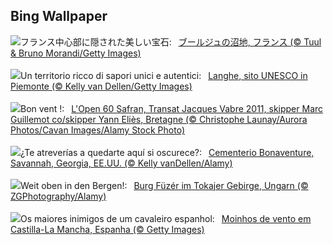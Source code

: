 ## Bing Wallpaper
![](https://www.bing.com/th?id=OHR.BourgesMarsh_JA-JP4265679422_UHD.jpg&w=1000)フランス中心部に隠された美しい宝石:&nbsp;&ensp;[ブールジュの沼地, フランス (© Tuul & Bruno Morandi/Getty Images)](https://www.bing.com/th?id=OHR.BourgesMarsh_JA-JP4265679422_UHD.jpg)
<br><br/>
![](https://www.bing.com/th?id=OHR.LangheItaly_IT-IT0113842370_UHD.jpg&w=1000)Un territorio ricco di sapori unici e autentici:&nbsp;&ensp;[Langhe, sito UNESCO in Piemonte (© Kelly van Dellen/Getty Images)](https://www.bing.com/th?id=OHR.LangheItaly_IT-IT0113842370_UHD.jpg)
<br><br/>
![](https://www.bing.com/th?id=OHR.TransatJacquesVabre_FR-FR7973577360_UHD.jpg&w=1000)Bon vent !:&nbsp;&ensp;[L'Open 60 Safran, Transat Jacques Vabre 2011, skipper Marc Guillemot co/skipper Yann Eliès, Bretagne (© Christophe Launay/Aurora Photos/Cavan Images/Alamy Stock Photo)](https://www.bing.com/th?id=OHR.TransatJacquesVabre_FR-FR7973577360_UHD.jpg)
<br><br/>
![](https://www.bing.com/th?id=OHR.SavannahSculpture_ES-ES0759483028_UHD.jpg&w=1000)¿Te atreverías a quedarte aquí si oscurece?:&nbsp;&ensp;[Cementerio Bonaventure, Savannah, Georgia, EE.UU. (© Kelly vanDellen/Alamy)](https://www.bing.com/th?id=OHR.SavannahSculpture_ES-ES0759483028_UHD.jpg)
<br><br/>
![](https://www.bing.com/th?id=OHR.FuzerCastle_DE-DE7545775063_UHD.jpg&w=1000)Weit oben in den Bergen!:&nbsp;&ensp;[Burg Füzér im Tokajer Gebirge, Ungarn (© ZGPhotography/Alamy)](https://www.bing.com/th?id=OHR.FuzerCastle_DE-DE7545775063_UHD.jpg)
<br><br/>
![](https://www.bing.com/th?id=OHR.FiveWinds_PT-BR9736426196_UHD.jpg&w=1000)Os maiores inimigos de um cavaleiro espanhol:&nbsp;&ensp;[Moinhos de vento em Castilla-La Mancha, Espanha (© Getty Images)](https://www.bing.com/th?id=OHR.FiveWinds_PT-BR9736426196_UHD.jpg)
<br><br/>
